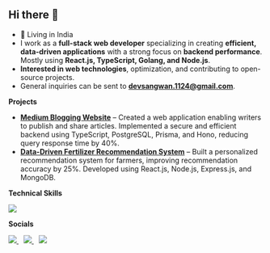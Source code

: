 ## Hi there 👋


- 📍 Living in India
- I work as a **full-stack web developer** specializing in creating **efficient, data-driven applications** with a strong focus on **backend performance**. Mostly using **React.js, TypeScript, Golang, and Node.js**.
- **Interested in web technologies**, optimization, and contributing to open-source projects.
- General inquiries can be sent to **devsangwan.1124@gmail.com**.

**Projects**

- **[Medium Blogging Website](https://github.com/divy-11/Medium)** – Created a web application enabling writers to publish and share articles. Implemented a secure and efficient backend using TypeScript, PostgreSQL, Prisma, and Hono, reducing query response time by 40%.
- **[Data-Driven Fertilizer Recommendation System](https://github.com/divy-11/Fertilizer-Recommendation-System)** – Built a personalized recommendation system for farmers, improving recommendation accuracy by 25%. Developed using React.js, Node.js, Express.js, and MongoDB.

**Technical Skills**
<p>
<img src="https://skillicons.dev/icons?i=react,ts,js,go,cpp,nodejs,express,mongodb,postgres,prisma,tailwindcss,bootstrap,html,css,bash,cloudflare,vscode" />
</p>

**Socials**
<p>
<a href="https://github.com/divy-11" style="margin-right: 10px;">
    <img src="https://skillicons.dev/icons?i=github" />
</a>
<a href="https://www.linkedin.com/in/divy-sangwan" style="margin-right: 10px;">
    <img src="https://skillicons.dev/icons?i=linkedin" />
</a>
<a href="https://discord.com/users/11_spectre">
    <img src="https://skillicons.dev/icons?i=discord" />
</a>
</p>
